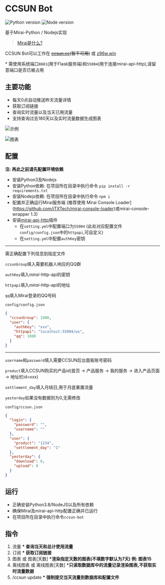 # CCSUN Bot

![Python version](https://img.shields.io/badge/Python-3.8.5-blue)
![Node version](https://img.shields.io/badge/Nodejs-14.15.1-brightgreen)

基于Mirai-Python / Nodejs实现

> [Mirai是什么?](https://github.com/mamoe/mirai/blob/dev/README.md)

CCSUN Bot可以工作在 ~~[ccsun.cc](https://ccsun.cc)(暂不可用)~~ 或 [z96w.win](https://z96w.win)

\* 需使用系统端口`8881`(用于Flask服务端)和`55004`(用于连接mirai-api-http),请留意端口是否已被占用

## 主要功能

* 每天0点自动推送昨天流量详情
* 获取订阅链接
* 查询实时流量以及当天已用流量
* 支持查询过去180天以及实时流量数据生成图表

![示例](https://tu.yaohuo.me/imgs/2020/12/b123f596fe8b18e6.jpg)

![图表](https://tu.yaohuo.me/imgs/2020/12/40faa0fafb110d99.png)

## 配置
**注: 再此之前请先配置环境依赖**

* 安装Python3及Nodejs
* 安装Python依赖: 在项目所在目录中执行命令 ``pip install -r requirements.txt``
* 安装Nodejs依赖: 在项目所在目录中执行命令 ``npm i``
* 配置并正确运行Mirai服务端 (推荐使用 Mirai Console Loader](https://github.com/iTXTech/mirai-console-loader)或mirai-console-wrapper 1.3)
* 安装[mirai-api-http](https://github.com/project-mirai/mirai-api-http)插件
  * 在`setting.yml`中配置端口为`55004` (此处对应配置文件`config/config.json`中的`httpapi`,可自定义)
  * 在`setting.yml`中配置`authKey`密钥
****
需正确配置下列信息到指定文件

``ccsunGroup``填入需要机器人响应的QQ群

``authKey``填入*mirai*-http-api的密钥

 ``httpapi``填入*mirai*-http-api的地址

``qq``填入Mirai登录的QQ号码

`config/config.json`

```json
{
  "ccsunGroup": 1000, 
  "user": {
    "authKey": "xxx",
    "httpapi": "localhost:55004/ws",
    "qq": 1000
  }
}
```

***

``username``和``password``填入需要CCSUN后台面板账号密码

``product``填入CCSUN购买的产品id(首页 -> 产品服务 -> 我的服务 -> 进入产品页面 -> 地址栏id=xxx)

``settlement_day``填入月结日,用于月底重置流量

``yesterday``如果没有数据则为0,无需修改

`config/ccsun.json`

```json
{
  "login": {
    "password": "",
    "username": ""
  },
  "user": {
    "product": "1234",
    "settlement_day": "1"
  },
  "yesterday": {
    "download": 0,
    "upload": 0
  }
}
```

## 运行

* 正确安装Python3.8/NodeJS以及所有依赖
* 确保Mirai及mirai-api-http配置正确并已运行
* 在项目所在目录中执行命令``ccsun-bot ``

## 指令

1. 流量  **\* 查询当天和总计使用流量**
2. 订阅  **\* 获取订阅链接**
3. 图表 或 图表[天数]  **\*渲染指定天数的图表(不填数字默认为7天)  例: 图表15**
4. 离线图表 或 离线图表[天数]  **\*只读取数据库中的流量记录渲染图表,不获取实时流量数据** 
5. /ccsun update  **\* 强制提交当天流量到数据库和配置文件**
